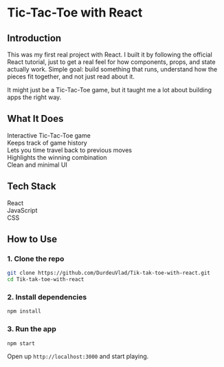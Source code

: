 # Tic-Tac-Toe with React

## Introduction

This was my first real project with React. I built it by following the official React tutorial, just to get a real feel for how components, props, and state actually work. Simple goal: build something that runs, understand how the pieces fit together, and not just read about it.

It might just be a Tic-Tac-Toe game, but it taught me a lot about building apps the right way.

## What It Does

Interactive Tic-Tac-Toe game  
Keeps track of game history  
Lets you time travel back to previous moves  
Highlights the winning combination  
Clean and minimal UI

## Tech Stack

React  
JavaScript  
CSS

## How to Use

### 1. Clone the repo

```bash
git clone https://github.com/DurdeuVlad/Tik-tak-toe-with-react.git
cd Tik-tak-toe-with-react
```

### 2. Install dependencies

```bash
npm install
```

### 3. Run the app

```bash
npm start
```

Open up `http://localhost:3000` and start playing.
